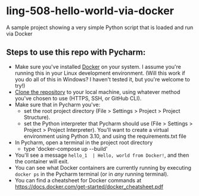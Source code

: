 # ling-508-hello-world-via-docker
A sample project showing a very simple Python script that is loaded and run via Docker 

## Steps to use this repo with Pycharm:
* Make sure you've installed [Docker](https://docs.docker.com/engine/) on your system. I assume you're running
this in your Linux development environment. (Will this work if you
do all of this in Windows? I haven't tested it, but you're welcome to try!)
* [Clone the repository](https://docs.github.com/en/repositories/creating-and-managing-repositories/cloning-a-repository) to your local machine, using whatever method you've chosen to use (HTTPS, SSH, or GitHub CLI).
* Make sure that in Pycharm you've:
  * set the root project directory (File > Settings > Project > Project Structure).
  * set the Python interpreter that Pycharm should use (File > Settings > Project > Project Interpreter).
  You'll want to create a virtual environment using Python 3.10, and using the requirements.txt file
* In Pycharm, open a terminal in the project root directory
  * type 'docker-compose up --build'
* You'll see a message `hello_1  | Hello, world from Docker!`, and then the container will exit.
* You can see what Docker containers are currently running by executing `docker ps` in the Pycharm terminal (or in *any* running terminal).
* You can find a cheatsheet for Docker commands at https://docs.docker.com/get-started/docker_cheatsheet.pdf